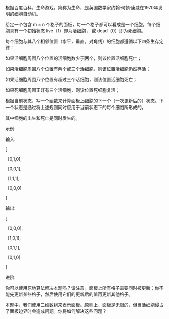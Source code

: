 根据百度百科，生命游戏，简称为生命，是英国数学家约翰·何顿·康威在1970年发明的细胞自动机。

给定一个包含 m × n 个格子的面板，每一个格子都可以看成是一个细胞。每个细胞具有一个初始状态 live（1）即为活细胞， 或 dead（0）即为死细胞。

每个细胞与其八个相邻位置（水平，垂直，对角线）的细胞都遵循以下四条生存定律：

如果活细胞周围八个位置的活细胞数少于两个，则该位置活细胞死亡；

如果活细胞周围八个位置有两个或三个活细胞，则该位置活细胞仍然存活；

如果活细胞周围八个位置有超过三个活细胞，则该位置活细胞死亡；

如果死细胞周围正好有三个活细胞，则该位置死细胞复活；

根据当前状态，写一个函数来计算面板上细胞的下一个（一次更新后的）状态。下一个状态是通过将上述规则同时应用于当前状态下的每个细胞所形成的，

其中细胞的出生和死亡是同时发生的。

示例:

输入: 

[

  [0,1,0],
  
  [0,0,1],
  
  [1,1,1],
  
  [0,0,0]
  
]

输出: 

[

  [0,0,0],
  
  [1,0,1],
  
  [0,1,1],
  
  [0,1,0]
  
]

进阶:

你可以使用原地算法解决本题吗？请注意，面板上所有格子需要同时被更新：你不能先更新某些格子，然后使用它们的更新后的值再更新其他格子。

本题中，我们使用二维数组来表示面板。原则上，面板是无限的，但当活细胞侵占了面板边界时会造成问题。你将如何解决这些问题？


